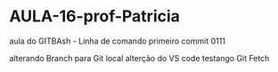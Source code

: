 # AULA-16-prof-Patricia
aula do GITBAsh - Linha de comando
primeiro commit 0111

alterando Branch para Git local
alterção do VS code
testango Git Fetch
